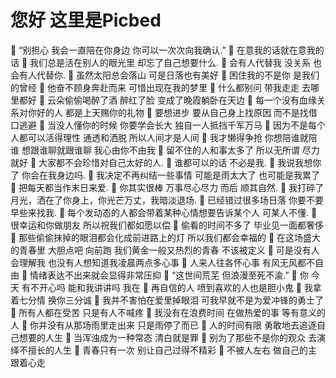 # 您好 这里是Picbed 

	“别担心 我会一直陪在你身边 你可以一次次向我确认.”
	在意我的话就在意我的话
	我们总是活在别人的眼光里 却忘了自己想要什么.
	会有人代替我 没关系 也会有人代替你.
	虽然太阳总会落山 可是日落也有美好
	困住我的不是你 是我们的曾经 
	他奋不顾身奔赴而来 可惜出现在我的梦里
	什么都别问 带我走走 去哪里都好 
	云朵偷偷喝醉了酒 醉红了脸 变成了晚霞躺卧在天边
	每一个没有血缘关系对你好的人 都是上天赐你的礼物
	要想进步 要从自己身上找原因 而不是找借口逃避
	当没人懂你的时候 你要学会长大 独自一人抵挡千军万马
	因为不是每个人都可以活得理性 通透和洒脱 所以人间才是人间
	我才懒得争抢 你想陪谁就陪谁 想跟谁聊就跟谁聊 我心由你不由我
	留不住的人和事太多了 所以无所谓 尽力就好
	大家都不会珍惜对自己太好的人.
	谁都可以的话 不必是我.
	我说我想你了 你会在我身边吗.
	我决定不再纠结一些事情 可能是雨太大了 也可能是我累了
	把每天都当作末日来爱.
	你其实很棒 万事尽心尽力 而后 顺其自然.
	我打碎了月光，洒在了你身上，你光芒万丈，我暗淡退场.
	已经错过很多场日落 你要不要早些来找我.
	每个发动态的人都会带着某种心情想要告诉某个人 可某人不懂.
	很幸运和你做朋友 所以祝我们都如愿以偿
	偷看的时间不多了 毕业见一面都奢侈
	那些偷偷抹掉的眼泪都会化成前进路上的灯 所以我们都会幸福的
	在这场盛大的青春里 大胆点吧 向前跑 我们黄金一般又热烈的青春 不该被定义
	可是没有人会理解我 也没有人想知道我凌晨两点多心事
	人来人往各怀心事 有风无风都不自由
	情绪表达不出来就会显得非常压抑
	“这世间荒芜 但浪漫至死不渝.”
	你 今天 有不开心吗 能和我讲讲吗 我在
	再自信的人 喷到喜欢的人也是胆小鬼
	我拿着七分情 换你三分诚
	我并不害怕在爱里掉眼泪 可我早就不是为爱冲锋的勇士了
	所有人都在受苦 只是有人不喊疼
	我没有在浪费时间 在做热爱的事 等有意义的人
	你并没有从那场雨里走出来 只是雨停了而已
	人的时间有限 勇敢地去追逐自己想要的人生
	当浑浊成为一种常态 清白就是罪
	别为了那些不是你的观众 去演绎不擅长的人生
	青春只有一次 别让自己过得不精彩
	不被人左右 做自己的主 跟着心走
